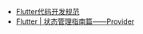 - [Flutter代码开发规范](https://www.jianshu.com/p/1981f2443cab)
- [Flutter | 状态管理指南篇——Provider](https://juejin.im/post/5d00a84fe51d455a2f22023f)